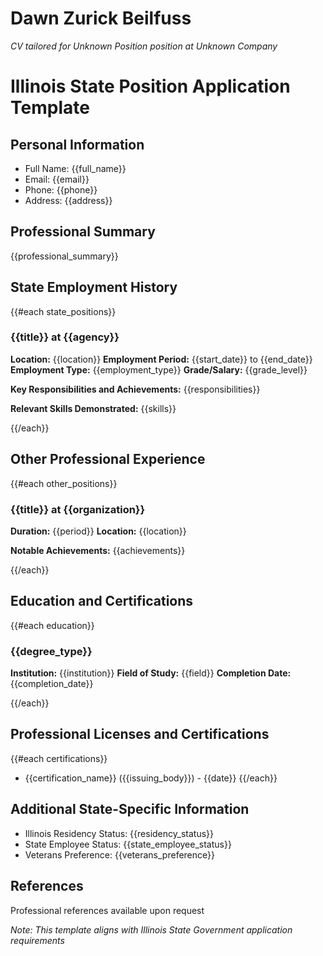 # Dawn Zurick Beilfuss

*CV tailored for Unknown Position position at Unknown Company*

# Illinois State Position Application Template

## Personal Information
- Full Name: {{full_name}}
- Email: {{email}}
- Phone: {{phone}}
- Address: {{address}}

## Professional Summary
{{professional_summary}}

## State Employment History
{{#each state_positions}}
### {{title}} at {{agency}}
**Location:** {{location}}
**Employment Period:** {{start_date}} to {{end_date}}
**Employment Type:** {{employment_type}}
**Grade/Salary:** {{grade_level}}

**Key Responsibilities and Achievements:**
{{responsibilities}}

**Relevant Skills Demonstrated:**
{{skills}}

{{/each}}

## Other Professional Experience
{{#each other_positions}}
### {{title}} at {{organization}}
**Duration:** {{period}}
**Location:** {{location}}

**Notable Achievements:**
{{achievements}}

{{/each}}

## Education and Certifications
{{#each education}}
### {{degree_type}}
**Institution:** {{institution}}
**Field of Study:** {{field}}
**Completion Date:** {{completion_date}}

{{/each}}

## Professional Licenses and Certifications
{{#each certifications}}
- {{certification_name}} ({{issuing_body}}) - {{date}}
{{/each}}

## Additional State-Specific Information
- Illinois Residency Status: {{residency_status}}
- State Employee Status: {{state_employee_status}}
- Veterans Preference: {{veterans_preference}}

## References
Professional references available upon request

_Note: This template aligns with Illinois State Government application requirements_
